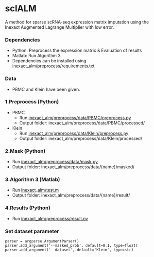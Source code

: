 # scIALM
A method for sparse scRNA-seq expression matrix imputation using the Inexact Augmented Lagrange Multiplier with low error.

### Dependencies
* Python: Preprocess the expression matrix & Evaluation of results
* Matlab:  Run Algorithm 3
* Dependencies can be installed using [inexact_alm/preprocess/requirements.txt](https://github.com/lxhfighting/scIALM/blob/main/inexact_alm/preprocess/requirements.txt)

### Data
* PBMC and Klein have been given.

### 1.Preprocess (Python)
* PBMC
  * Run [inexact_alm/preprocess/data/PBMC/preprocess.py](https://github.com/lxhfighting/scIALM/blob/main/inexact_alm/preprocess/data/PBMC/preprocess.py)
  * Output folder: inexact_alm/preprocess/data/PBMC/processed/
* Klein
  * Run [inexact_alm/preprocess/data/Klein/preprocess.py](https://github.com/lxhfighting/scIALM/blob/main/inexact_alm/preprocess/data/Klein/preprocess.py)
  * Output folder: inexact_alm/preprocess/data/Klein/processed/
 
### 2.Mask (Python)
* Run [inexact_alm/preprocess/data/mask.py](https://github.com/lxhfighting/scIALM/blob/main/inexact_alm/preprocess/data/mask.py)
* Output folder: inexact_alm/preprocess/data/{name}/masked/

### 3.Algorithm 3 (Matlab)
* Run [inexact_alm/test.m](https://github.com/lxhfighting/scIALM/blob/main/inexact_alm/test.m)
* Output folder: inexact_alm/preprocess/data/{name}/result/

### 4.Results (Python)
* Run [inexact_alm/preprocess/result.py](https://github.com/lxhfighting/scIALM/blob/main/inexact_alm/preprocess/result.py)

### Set dataset parameter
```
parser = argparse.ArgumentParser()
parser.add_argument('--masked_prob', default=0.1, type=float)
parser.add_argument('--dataset', default='Klein', type=str)
